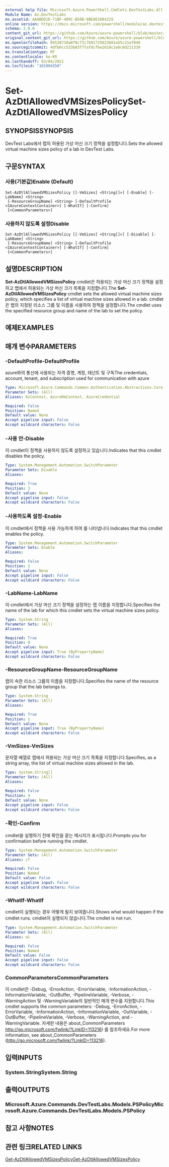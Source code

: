 ```yaml
---
external help file: Microsoft.Azure.PowerShell.Cmdlets.DevTestLabs.dll-Help.xml
Module Name: Az.DevTestLabs
ms.assetid: AAABDD1D-71BF-409C-B50B-9BE861D84229
online version: https://docs.microsoft.com/powershell/module/az.devtestlabs/set-azdtlallowedvmsizespolicy
schema: 2.0.0
content_git_url: https://github.com/Azure/azure-powershell/blob/master/src/DevTestLabs/DevTestLabs/help/Set-AzDtlAllowedVMSizesPolicy.md
original_content_git_url: https://github.com/Azure/azure-powershell/blob/master/src/DevTestLabs/DevTestLabs/help/Set-AzDtlAllowedVMSizesPolicy.md
ms.openlocfilehash: 04538710a078c72c7b91725823601a55c21ef846
ms.sourcegitcommit: 4dfb0cc533b83f77afdcfbe2618c1e6c8d221330
ms.translationtype: MT
ms.contentlocale: ko-KR
ms.lasthandoff: 03/04/2021
ms.locfileid: "101994350"
---
```

# <span data-ttu-id="30fb5-101">Set-AzDtlAllowedVMSizesPolicy</span><span class="sxs-lookup"><span data-stu-id="30fb5-101">Set-AzDtlAllowedVMSizesPolicy</span></span>

## <span data-ttu-id="30fb5-102">SYNOPSIS</span><span class="sxs-lookup"><span data-stu-id="30fb5-102">SYNOPSIS</span></span>
<span data-ttu-id="30fb5-103">DevTest Labs에서 랩의 허용된 가상 머신 크기 정책을 설정합니다.</span><span class="sxs-lookup"><span data-stu-id="30fb5-103">Sets the allowed virtual machine sizes policy of a lab in DevTest Labs.</span></span>

## <span data-ttu-id="30fb5-104">구문</span><span class="sxs-lookup"><span data-stu-id="30fb5-104">SYNTAX</span></span>

### <span data-ttu-id="30fb5-105">사용(기본값)</span><span class="sxs-lookup"><span data-stu-id="30fb5-105">Enable (Default)</span></span>
```
Set-AzDtlAllowedVMSizesPolicy [[-VmSizes] <String[]>] [-Enable] [-LabName] <String>
 [-ResourceGroupName] <String> [-DefaultProfile <IAzureContextContainer>] [-WhatIf] [-Confirm]
 [<CommonParameters>]
```

### <span data-ttu-id="30fb5-106">사용하지 않도록 설정</span><span class="sxs-lookup"><span data-stu-id="30fb5-106">Disable</span></span>
```
Set-AzDtlAllowedVMSizesPolicy [[-VmSizes] <String[]>] [-Disable] [-LabName] <String>
 [-ResourceGroupName] <String> [-DefaultProfile <IAzureContextContainer>] [-WhatIf] [-Confirm]
 [<CommonParameters>]
```

## <span data-ttu-id="30fb5-107">설명</span><span class="sxs-lookup"><span data-stu-id="30fb5-107">DESCRIPTION</span></span>
<span data-ttu-id="30fb5-108">**Set-AzDtlAllowedVMSizesPolicy** cmdlet은 허용되는 가상 머신 크기 정책을 설정하고 랩에서 허용되는 가상 머신 크기 목록을 지정합니다.</span><span class="sxs-lookup"><span data-stu-id="30fb5-108">The **Set-AzDtlAllowedVMSizesPolicy** cmdlet sets the allowed virtual machine sizes policy, which specifies a list of virtual machine sizes allowed in a lab.</span></span>
<span data-ttu-id="30fb5-109">cmdlet은 랩의 지정된 리소스 그룹 및 이름을 사용하여 정책을 설정합니다.</span><span class="sxs-lookup"><span data-stu-id="30fb5-109">The cmdlet uses the specified resource group and name of the lab to set the policy.</span></span>

## <span data-ttu-id="30fb5-110">예제</span><span class="sxs-lookup"><span data-stu-id="30fb5-110">EXAMPLES</span></span>

## <span data-ttu-id="30fb5-111">매개 변수</span><span class="sxs-lookup"><span data-stu-id="30fb5-111">PARAMETERS</span></span>

### <span data-ttu-id="30fb5-112">-DefaultProfile</span><span class="sxs-lookup"><span data-stu-id="30fb5-112">-DefaultProfile</span></span>
<span data-ttu-id="30fb5-113">azure와의 통신에 사용되는 자격 증명, 계정, 테넌트 및 구독</span><span class="sxs-lookup"><span data-stu-id="30fb5-113">The credentials, account, tenant, and subscription used for communication with azure</span></span>

```yaml
Type: Microsoft.Azure.Commands.Common.Authentication.Abstractions.Core.IAzureContextContainer
Parameter Sets: (All)
Aliases: AzContext, AzureRmContext, AzureCredential

Required: False
Position: Named
Default value: None
Accept pipeline input: False
Accept wildcard characters: False
```

### <span data-ttu-id="30fb5-114">-사용 안</span><span class="sxs-lookup"><span data-stu-id="30fb5-114">-Disable</span></span>
<span data-ttu-id="30fb5-115">이 cmdlet이 정책을 사용하지 않도록 설정하고 있습니다.</span><span class="sxs-lookup"><span data-stu-id="30fb5-115">Indicates that this cmdlet disables the policy.</span></span>

```yaml
Type: System.Management.Automation.SwitchParameter
Parameter Sets: Disable
Aliases:

Required: True
Position: 3
Default value: None
Accept pipeline input: False
Accept wildcard characters: False
```

### <span data-ttu-id="30fb5-116">-사용하도록 설정</span><span class="sxs-lookup"><span data-stu-id="30fb5-116">-Enable</span></span>
<span data-ttu-id="30fb5-117">이 cmdlet에서 정책을 사용 가능하게 하여 를 나타냅니다.</span><span class="sxs-lookup"><span data-stu-id="30fb5-117">Indicates that this cmdlet enables the policy.</span></span>

```yaml
Type: System.Management.Automation.SwitchParameter
Parameter Sets: Enable
Aliases:

Required: False
Position: 2
Default value: None
Accept pipeline input: False
Accept wildcard characters: False
```

### <span data-ttu-id="30fb5-118">-LabName</span><span class="sxs-lookup"><span data-stu-id="30fb5-118">-LabName</span></span>
<span data-ttu-id="30fb5-119">이 cmdlet에서 가상 머신 크기 정책을 설정하는 랩 이름을 지정합니다.</span><span class="sxs-lookup"><span data-stu-id="30fb5-119">Specifies the name of the lab for which this cmdlet sets the virtual machine sizes policy.</span></span>

```yaml
Type: System.String
Parameter Sets: (All)
Aliases:

Required: True
Position: 0
Default value: None
Accept pipeline input: True (ByPropertyName)
Accept wildcard characters: False
```

### <span data-ttu-id="30fb5-120">-ResourceGroupName</span><span class="sxs-lookup"><span data-stu-id="30fb5-120">-ResourceGroupName</span></span>
<span data-ttu-id="30fb5-121">랩이 속한 리소스 그룹의 이름을 지정합니다.</span><span class="sxs-lookup"><span data-stu-id="30fb5-121">Specifies the name of the resource group that the lab belongs to.</span></span>

```yaml
Type: System.String
Parameter Sets: (All)
Aliases:

Required: True
Position: 1
Default value: None
Accept pipeline input: True (ByPropertyName)
Accept wildcard characters: False
```

### <span data-ttu-id="30fb5-122">-VmSizes</span><span class="sxs-lookup"><span data-stu-id="30fb5-122">-VmSizes</span></span>
<span data-ttu-id="30fb5-123">문자열 배열로 랩에서 허용되는 가상 머신 크기 목록을 지정합니다.</span><span class="sxs-lookup"><span data-stu-id="30fb5-123">Specifies, as a string array, the list of virtual machine sizes allowed in the lab.</span></span>

```yaml
Type: System.String[]
Parameter Sets: (All)
Aliases:

Required: False
Position: 4
Default value: None
Accept pipeline input: False
Accept wildcard characters: False
```

### <span data-ttu-id="30fb5-124">-확인</span><span class="sxs-lookup"><span data-stu-id="30fb5-124">-Confirm</span></span>
<span data-ttu-id="30fb5-125">cmdlet을 실행하기 전에 확인을 묻는 메시지가 표시됩니다.</span><span class="sxs-lookup"><span data-stu-id="30fb5-125">Prompts you for confirmation before running the cmdlet.</span></span>

```yaml
Type: System.Management.Automation.SwitchParameter
Parameter Sets: (All)
Aliases: cf

Required: False
Position: Named
Default value: False
Accept pipeline input: False
Accept wildcard characters: False
```

### <span data-ttu-id="30fb5-126">-WhatIf</span><span class="sxs-lookup"><span data-stu-id="30fb5-126">-WhatIf</span></span>
<span data-ttu-id="30fb5-127">cmdlet이 실행되는 경우 어떻게 될지 보여줍니다.</span><span class="sxs-lookup"><span data-stu-id="30fb5-127">Shows what would happen if the cmdlet runs.</span></span>
<span data-ttu-id="30fb5-128">cmdlet이 실행되지 않습니다.</span><span class="sxs-lookup"><span data-stu-id="30fb5-128">The cmdlet is not run.</span></span>

```yaml
Type: System.Management.Automation.SwitchParameter
Parameter Sets: (All)
Aliases: wi

Required: False
Position: Named
Default value: False
Accept pipeline input: False
Accept wildcard characters: False
```

### <span data-ttu-id="30fb5-129">CommonParameters</span><span class="sxs-lookup"><span data-stu-id="30fb5-129">CommonParameters</span></span>
<span data-ttu-id="30fb5-130">이 cmdlet은 -Debug, -ErrorAction, -ErrorVariable, -InformationAction, -InformationVariable, -OutBuffer, -PipelineVariable, -Verbose, -WarningAction 및 -WarningVariable의 일반적인 매개 변수를 지원합니다.</span><span class="sxs-lookup"><span data-stu-id="30fb5-130">This cmdlet supports the common parameters: -Debug, -ErrorAction, -ErrorVariable, -InformationAction, -InformationVariable, -OutVariable, -OutBuffer, -PipelineVariable, -Verbose, -WarningAction, and -WarningVariable.</span></span> <span data-ttu-id="30fb5-131">자세한 내용은 about_CommonParameters http://go.microsoft.com/fwlink/?LinkID=113216) 를 참조하세요.</span><span class="sxs-lookup"><span data-stu-id="30fb5-131">For more information, see about_CommonParameters (http://go.microsoft.com/fwlink/?LinkID=113216).</span></span>

## <span data-ttu-id="30fb5-132">입력</span><span class="sxs-lookup"><span data-stu-id="30fb5-132">INPUTS</span></span>

### <span data-ttu-id="30fb5-133">System.String</span><span class="sxs-lookup"><span data-stu-id="30fb5-133">System.String</span></span>

## <span data-ttu-id="30fb5-134">출력</span><span class="sxs-lookup"><span data-stu-id="30fb5-134">OUTPUTS</span></span>

### <span data-ttu-id="30fb5-135">Microsoft.Azure.Commands.DevTestLabs.Models.PSPolicy</span><span class="sxs-lookup"><span data-stu-id="30fb5-135">Microsoft.Azure.Commands.DevTestLabs.Models.PSPolicy</span></span>

## <span data-ttu-id="30fb5-136">참고 사항</span><span class="sxs-lookup"><span data-stu-id="30fb5-136">NOTES</span></span>

## <span data-ttu-id="30fb5-137">관련 링크</span><span class="sxs-lookup"><span data-stu-id="30fb5-137">RELATED LINKS</span></span>

[<span data-ttu-id="30fb5-138">Get-AzDtlAllowedVMSizesPolicy</span><span class="sxs-lookup"><span data-stu-id="30fb5-138">Get-AzDtlAllowedVMSizesPolicy</span></span>](./Get-AzDtlAllowedVMSizesPolicy.md)


